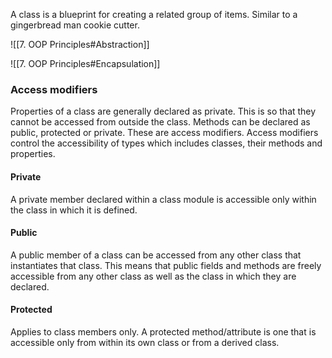 A class is a blueprint for creating a related group of items. Similar to a gingerbread man cookie cutter.

![[7. OOP Principles#Abstraction]]

![[7. OOP Principles#Encapsulation]]

### Access modifiers
Properties of a class are generally declared as private. This is so that they cannot be accessed from outside the class. Methods can be declared as public, protected or private. These are access modifiers. 
Access modifiers control the accessibility of types which includes classes, their methods and properties. 

#### Private
A private member declared within a class module is accessible only within the class in which it is defined.

#### Public
A public member of a class can be accessed from any other class that instantiates that class. This means that public fields and methods are freely accessible from any other class as well as the class in which they are declared.

#### Protected
Applies to class members only. A protected method/attribute is one that is accessible only from within its own class or from a derived class.
